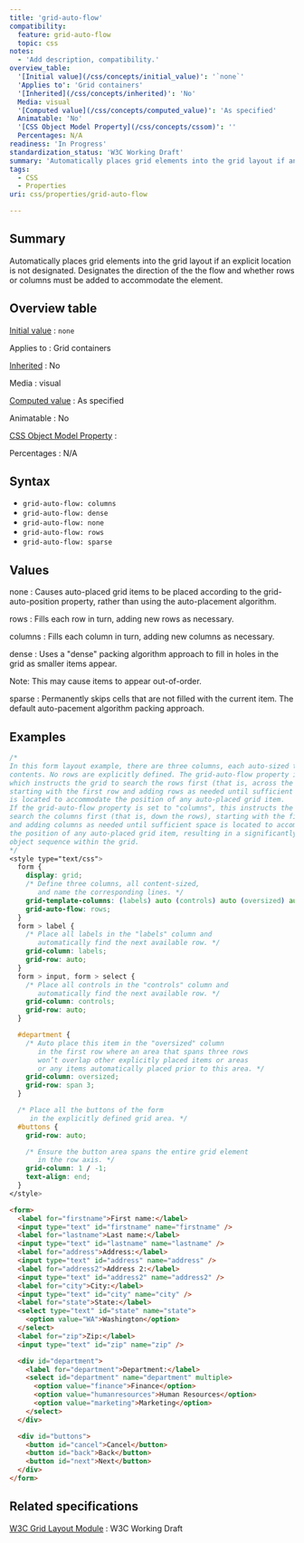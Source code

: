```yaml
---
title: 'grid-auto-flow'
compatibility:
  feature: grid-auto-flow
  topic: css
notes:
  - 'Add description, compatibility.'
overview_table:
  '[Initial value](/css/concepts/initial_value)': '`none`'
  'Applies to': 'Grid containers'
  '[Inherited](/css/concepts/inherited)': 'No'
  Media: visual
  '[Computed value](/css/concepts/computed_value)': 'As specified'
  Animatable: 'No'
  '[CSS Object Model Property](/css/concepts/cssom)': ''
  Percentages: N/A
readiness: 'In Progress'
standardization_status: 'W3C Working Draft'
summary: 'Automatically places grid elements into the grid layout if an explicit location is not designated.  Designates the direction of the the flow and whether rows or columns must be added to accommodate the element.'
tags:
  - CSS
  - Properties
uri: css/properties/grid-auto-flow

---
```

## Summary

Automatically places grid elements into the grid layout if an explicit location is not designated. Designates the direction of the the flow and whether rows or columns must be added to accommodate the element.

## Overview table

[Initial value](/css/concepts/initial_value)
:   `none`

Applies to
:   Grid containers

[Inherited](/css/concepts/inherited)
:   No

Media
:   visual

[Computed value](/css/concepts/computed_value)
:   As specified

Animatable
:   No

[CSS Object Model Property](/css/concepts/cssom)
:

Percentages
:   N/A

## Syntax

-   `grid-auto-flow: columns`
-   `grid-auto-flow: dense`
-   `grid-auto-flow: none`
-   `grid-auto-flow: rows`
-   `grid-auto-flow: sparse`

## Values

none
:   Causes auto-placed grid items to be placed according to the grid-auto-position property, rather than using the auto-placement algorithm.

rows
:   Fills each row in turn, adding new rows as necessary.

columns
:   Fills each column in turn, adding new columns as necessary.

dense
:   Uses a "dense" packing algorithm approach to fill in holes in the grid as smaller items appear.

Note: This may cause items to appear out-of-order.

sparse
:   Permanently skips cells that are not filled with the current item. The default auto-pacement algorithm packing approach.

## Examples

``` css
/*
In this form layout example, there are three columns, each auto-sized to their
contents. No rows are explicitly defined. The grid-auto-flow property is set to "rows",
which instructs the grid to search the rows first (that is, across the columns),
starting with the first row and adding rows as needed until sufficient space
is located to accommodate the position of any auto-placed grid item.
If the grid-auto-flow property is set to "columns", this instructs the grid to instead
search the columns first (that is, down the rows), starting with the first column
and adding columns as needed until sufficient space is located to accommodate
the position of any auto-placed grid item, resulting in a significantly different
object sequence within the grid.
*/
<style type="text/css">
  form {
    display: grid;
    /* Define three columns, all content-sized,
       and name the corresponding lines. */
    grid-template-columns: (labels) auto (controls) auto (oversized) auto;
    grid-auto-flow: rows;
  }
  form > label {
    /* Place all labels in the "labels" column and
       automatically find the next available row. */
    grid-column: labels;
    grid-row: auto;
  }
  form > input, form > select {
    /* Place all controls in the "controls" column and
       automatically find the next available row. */
    grid-column: controls;
    grid-row: auto;
  }

  #department {
    /* Auto place this item in the "oversized" column
       in the first row where an area that spans three rows
       won’t overlap other explicitly placed items or areas
       or any items automatically placed prior to this area. */
    grid-column: oversized;
    grid-row: span 3;
  }

  /* Place all the buttons of the form
     in the explicitly defined grid area. */
  #buttons {
    grid-row: auto;

    /* Ensure the button area spans the entire grid element
       in the row axis. */
    grid-column: 1 / -1;
    text-align: end;
  }
</style>
```

``` html
<form>
  <label for="firstname">First name:</label>
  <input type="text" id="firstname" name="firstname" />
  <label for="lastname">Last name:</label>
  <input type="text" id="lastname" name="lastname" />
  <label for="address">Address:</label>
  <input type="text" id="address" name="address" />
  <label for="address2">Address 2:</label>
  <input type="text" id="address2" name="address2" />
  <label for="city">City:</label>
  <input type="text" id="city" name="city" />
  <label for="state">State:</label>
  <select type="text" id="state" name="state">
    <option value="WA">Washington</option>
  </select>
  <label for="zip">Zip:</label>
  <input type="text" id="zip" name="zip" />

  <div id="department">
    <label for="department">Department:</label>
    <select id="department" name="department" multiple>
      <option value="finance">Finance</option>
      <option value="humanresources">Human Resources</option>
      <option value="marketing">Marketing</option>
    </select>
  </div>

  <div id="buttons">
    <button id="cancel">Cancel</button>
    <button id="back">Back</button>
    <button id="next">Next</button>
  </div>
</form>
```

## Related specifications

[W3C Grid Layout Module](http://www.w3.org/TR/css3-grid-layout)
:   W3C Working Draft
